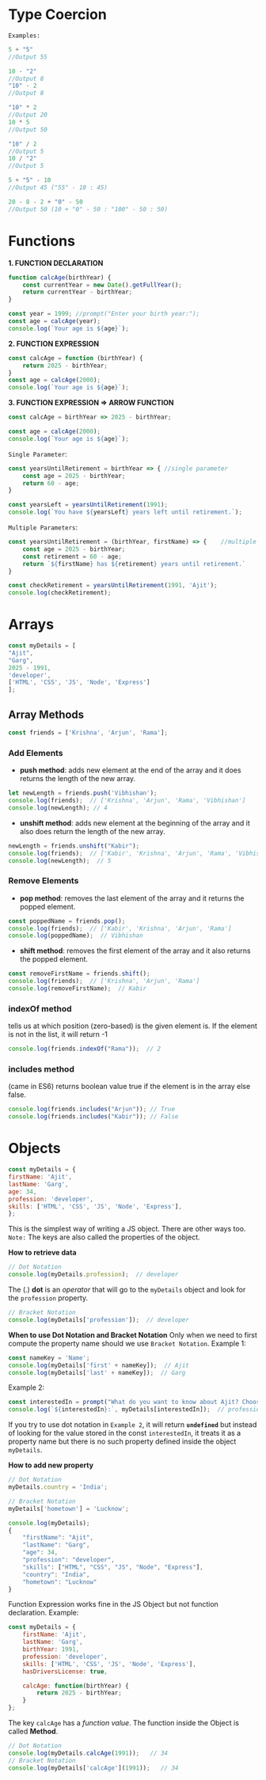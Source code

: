 # Type Coercion

`Examples:`
```js
5 + "5" 
//Output 55

10 - "2" 
//Output 8
"10" - 2 
//Output 8

"10" * 2 
//Output 20
10 * 5 
//Output 50

"10" / 2 
//Output 5
10 / "2"
//Output 5

5 + "5" - 10 
//Output 45 ("55" - 10 : 45)

20 - 8 - 2 + "0" - 50
//Output 50 (10 + "0" - 50 : "100" - 50 : 50)
```


# Functions

**1. FUNCTION DECLARATION**
```js
function calcAge(birthYear) {
    const currentYear = new Date().getFullYear();
    return currentYear - birthYear;
}

const year = 1999; //prompt("Enter your birth year:");
const age = calcAge(year);
console.log(`Your age is ${age}`);
```

**2. FUNCTION EXPRESSION**
```js
const calcAge = function (birthYear) {
    return 2025 - birthYear;
}
const age = calcAge(2000);
console.log(`Your age is ${age}`);
```

**3. FUNCTION EXPRESSION => ARROW FUNCTION**
```js
const calcAge = birthYear => 2025 - birthYear;

const age = calcAge(2000);
console.log(`Your age is ${age}`);
```

`Single Parameter`:
```js
const yearsUntilRetirement = birthYear => { //single parameter
    const age = 2025 - birthYear;
    return 60 - age;
}

const yearsLeft = yearsUntilRetirement(1991);
console.log(`You have ${yearsLeft} years left until retirement.`);
```

`Multiple Parameters`:
```js
const yearsUntilRetirement = (birthYear, firstName) => {    //multiple parameters
    const age = 2025 - birthYear;
    const retirement = 60 - age;
    return `${firstName} has ${retirement} years until retirement.`
}

const checkRetirement = yearsUntilRetirement(1991, 'Ajit');
console.log(checkRetirement);
```



# Arrays
```js
const myDetails = [
"Ajit", 
"Garg", 
2025 - 1991, 
'developer', 
['HTML', 'CSS', 'JS', 'Node', 'Express']
];
```

## Array Methods
```js
const friends = ['Krishna', 'Arjun', 'Rama'];
```
### Add Elements
- **push method**: adds new element at the end of the array and it does returns the length of the new array.
```js
let newLength = friends.push('Vibhishan');
console.log(friends);  // ['Krishna', 'Arjun', 'Rama', 'Vibhishan']
console.log(newLength); // 4
```
- **unshift method**: adds new element at the beginning of the array and it also does return the length of the new array.
```js
newLength = friends.unshift("Kabir");
console.log(friends);  // ['Kabir', 'Krishna', 'Arjun', 'Rama', 'Vibhishan']
console.log(newLength);  // 5
```
### Remove Elements
- **pop method**: removes the last element of the array and it returns the popped element.
```js
const poppedName = friends.pop();
console.log(friends);  // ['Kabir', 'Krishna', 'Arjun', 'Rama']
console.log(poppedName);  // Vibhishan
```
- **shift method**: removes the first element of the array and it also returns the popped element.
```js
const removeFirstName = friends.shift();
console.log(friends);  // ['Krishna', 'Arjun', 'Rama']
console.log(removeFirstName);  // Kabir
```
### indexOf method
tells us at which position (zero-based) is the given element is. If the element is not in the list, it will return -1
```js
console.log(friends.indexOf("Rama"));  // 2
```
### includes method 
(came in ES6) returns boolean value true if the element is in the array else false.
```js
console.log(friends.includes("Arjun")); // True
console.log(friends.includes("Kabir")); // False
```

# Objects
```js
const myDetails = {
firstName: 'Ajit',
lastName: 'Garg',
age: 34,
profession: 'developer',
skills: ['HTML', 'CSS', 'JS', 'Node', 'Express'],
};
```
This is the simplest way of writing a JS object. There are other ways too.
`Note:` The keys are also called the properties of the object.


**How to retrieve data**
```js
// Dot Notation
console.log(myDetails.profession);  // developer
```
The (.) **dot** is an *operator* that will go to the `myDetails` object and look for the `profession` property.

```js
// Bracket Notation
console.log(myDetails['profession']);  // developer
```

**When to use Dot Notation and Bracket Notation**
Only when we need to first compute the property name should we use `Bracket Notation`. Example 1:
```js
const nameKey = 'Name';
console.log(myDetails['first' + nameKey]);  // Ajit
console.log(myDetails['last' + nameKey]);  // Garg
```
Example 2:
```js
const interestedIn = prompt("What do you want to know about Ajit? Choose between firstName, lastName, age, profession, skills");  // user enters profession
console.log(`${interestedIn}:`, myDetails[interestedIn]);  // profession: developer
```
If you try to use dot notation in `Example 2`, it will return **`undefined`** but instead of looking for the value stored in the const `interestedIn`, it treats it as a property name but there is no such property defined inside the object `myDetails`.

**How to add new property**
```js
// Dot Notation
myDetails.country = 'India';

// Bracket Notation
myDetails['hometown'] = 'Lucknow';

console.log(myDetails);
{
    "firstName": "Ajit",
    "lastName": "Garg",
    "age": 34,
    "profession": "developer",
    "skills": ["HTML", "CSS", "JS", "Node", "Express"],
    "country": "India",
    "hometown": "Lucknow"
}
```

Function Expression works fine in the JS Object but not function declaration.
Example:
```js
const myDetails = {
    firstName: 'Ajit',
    lastName: 'Garg',
    birthYear: 1991,
    profession: 'developer',
    skills: ['HTML', 'CSS', 'JS', 'Node', 'Express'],
    hasDriversLicense: true,

    calcAge: function(birthYear) {
        return 2025 - birthYear;
    }
};
```
The key `calcAge` has a *function value*.
The function inside the Object is called **Method**.

```js
// Dot Notation
console.log(myDetails.calcAge(1991));   // 34
// Bracket Notation
console.log(myDetails['calcAge'](1991));   // 34
```
